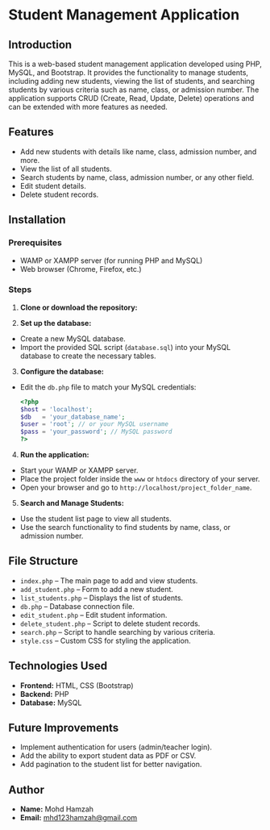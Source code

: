 # Student Management Application

## Introduction
This is a web-based student management application developed using PHP, MySQL, and Bootstrap. It provides the functionality to manage students, including adding new students, viewing the list of students, and searching students by various criteria such as name, class, or admission number. The application supports CRUD (Create, Read, Update, Delete) operations and can be extended with more features as needed.

## Features
- Add new students with details like name, class, admission number, and more.
- View the list of all students.
- Search students by name, class, admission number, or any other field.
- Edit student details.
- Delete student records.

## Installation

### Prerequisites
- WAMP or XAMPP server (for running PHP and MySQL)
- Web browser (Chrome, Firefox, etc.)

### Steps
1. **Clone or download the repository:**



2. **Set up the database:**
- Create a new MySQL database.
- Import the provided SQL script (`database.sql`) into your MySQL database to create the necessary tables.

3. **Configure the database:**
- Edit the `db.php` file to match your MySQL credentials:
  ```php
  <?php
  $host = 'localhost';
  $db   = 'your_database_name';
  $user = 'root'; // or your MySQL username
  $pass = 'your_password'; // MySQL password
  ?>
  ```

4. **Run the application:**
- Start your WAMP or XAMPP server.
- Place the project folder inside the `www` or `htdocs` directory of your server.
- Open your browser and go to `http://localhost/project_folder_name`.

5. **Search and Manage Students:**
- Use the student list page to view all students.
- Use the search functionality to find students by name, class, or admission number.

## File Structure
- `index.php` – The main page to add and view students.
- `add_student.php` – Form to add a new student.
- `list_students.php` – Displays the list of students.
- `db.php` – Database connection file.
- `edit_student.php` – Edit student information.
- `delete_student.php` – Script to delete student records.
- `search.php` – Script to handle searching by various criteria.
- `style.css` – Custom CSS for styling the application.

## Technologies Used
- **Frontend:** HTML, CSS (Bootstrap)
- **Backend:** PHP
- **Database:** MySQL

## Future Improvements
- Implement authentication for users (admin/teacher login).
- Add the ability to export student data as PDF or CSV.
- Add pagination to the student list for better navigation.

## Author
- **Name:** Mohd Hamzah
- **Email:** mhd123hamzah@gmail.com
